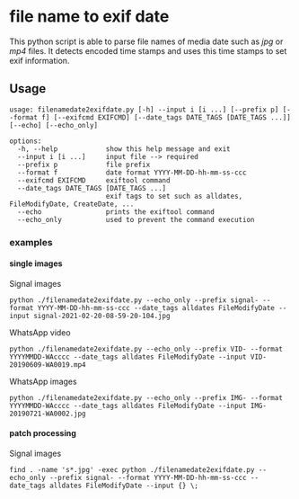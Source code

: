 # file name to exif date
This python script is able to parse file names of media date such as _jpg_ or _mp4_ files.
It detects encoded time stamps and uses this time stamps to set exif information.
## Usage
```
usage: filenamedate2exifdate.py [-h] --input i [i ...] [--prefix p] [--format f] [--exifcmd EXIFCMD] [--date_tags DATE_TAGS [DATE_TAGS ...]] [--echo] [--echo_only]

options:
  -h, --help            show this help message and exit
  --input i [i ...]     input file --> required
  --prefix p            file prefix
  --format f            date format YYYY-MM-DD-hh-mm-ss-ccc
  --exifcmd EXIFCMD     exiftool command
  --date_tags DATE_TAGS [DATE_TAGS ...]
                        exif tags to set such as alldates, FileModifyDate, CreateDate, ...
  --echo                prints the exiftool command
  --echo_only           used to prevent the command execution
```
### examples
#### single images
Signal images
```
python ./filenamedate2exifdate.py --echo_only --prefix signal- --format YYYY-MM-DD-hh-mm-ss-ccc --date_tags alldates FileModifyDate --input signal-2021-02-20-08-59-20-104.jpg 
```
WhatsApp video
```
python ./filenamedate2exifdate.py --echo_only --prefix VID- --format YYYYMMDD-WAcccc --date_tags alldates FileModifyDate --input VID-20190609-WA0019.mp4 
```
WhatsApp images
```
python ./filenamedate2exifdate.py --echo_only --prefix IMG- --format YYYYMMDD-WAcccc --date_tags alldates FileModifyDate --input IMG-20190721-WA0002.jpg 
```
#### patch processing
Signal images
```
find . -name 's*.jpg' -exec python ./filenamedate2exifdate.py --echo_only --prefix signal- --format YYYY-MM-DD-hh-mm-ss-ccc --date_tags alldates FileModifyDate --input {} \;
```


